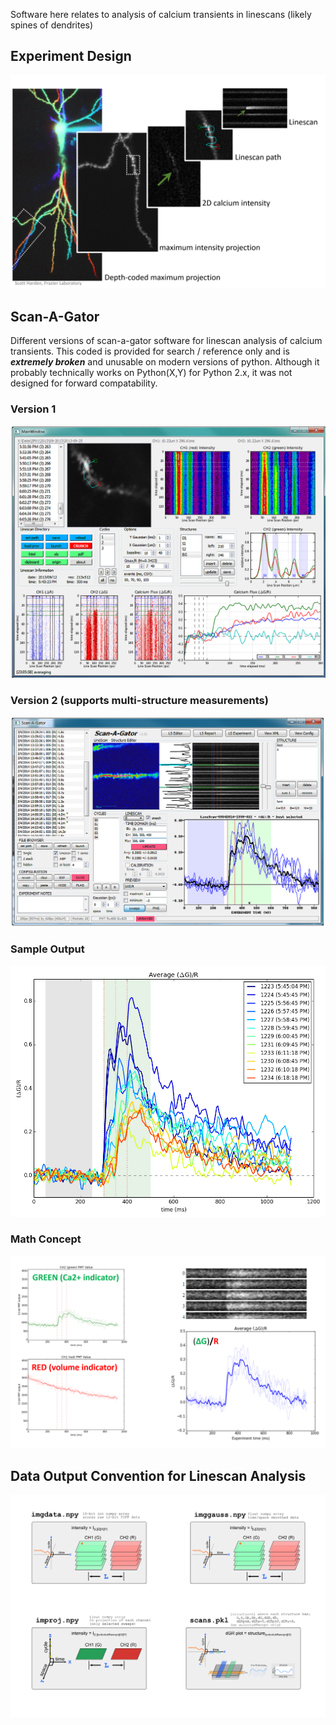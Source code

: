 Software here relates to analysis of calcium transients in linescans (likely spines of dendrites)

## Experiment Design
![](scan-a-gator-3.56/images/experiment.png)

## Scan-A-Gator
Different versions of scan-a-gator software for linescan analysis of calcium transients. This coded is provided for search / reference only and is ***extremely broken*** and unusable on modern versions of python. Although it probably technically works on Python(X,Y) for Python 2.x, it was not designed for forward compatability.

### Version 1
![](scan-a-gator-3.56/images/ss1.png)

### Version 2 (supports multi-structure measurements)
![](scan-a-gator-3.56/images/ss2.png)

### Sample Output
![](scan-a-gator-3.56/images/dGR.png)

### Math Concept
![](scan-a-gator-3.56/images/theory.png)

## Data Output Convention for Linescan Analysis
![](scan-a-gator-3.56/images/drawing.png)
